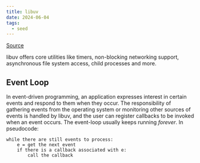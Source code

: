 ```yaml
---
title: libuv
date: 2024-06-04
tags:
  - seed
---
```

[Source](https://docs.libuv.org/en/v1.x/guide/basics.html)

libuv offers core utilities like timers, non-blocking networking support, asynchronous file system access, child processes and more.

## Event Loop

In event-driven programming, an application expresses interest in certain events and respond to them when they occur. The responsibility of gathering events from the operating system or monitoring other sources of events is handled by libuv, and the user can register callbacks to be invoked when an event occurs. The event-loop usually keeps running _forever_. In pseudocode:

```
while there are still events to process:
    e = get the next event
    if there is a callback associated with e:
        call the callback
```
